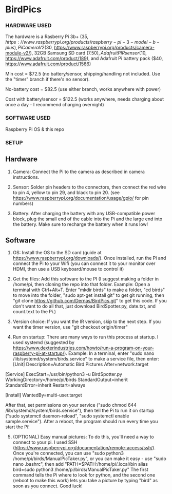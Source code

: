# BirdPics

### HARDWARE USED ###  
The hardware is a Rasberry Pi 3b+ ($35, https://www.raspberrypi.org/products/raspberry-pi-3-model-b-plus), Pi Camera V2 ($30, https://www.raspberrypi.org/products/camera-module-v2/),
32GB Samsung SD card ($7.50), Adafruit PIR sensor ($10, https://www.adafruit.com/product/189), and Adafruit Pi battery pack ($40, https://www.adafruit.com/product/1566)

Min cost = $72.5 (no battery/sensor, shipping/handling not included. Use the "timer" branch if there's no sensor).

No-battery cost = $82.5 (use either branch, works anywhere with power)

Cost with battery/sensor = $122.5 (works anywhere, needs charging about once a day - I recommend charging overnight)

### SOFTWARE USED ###
Raspberry Pi OS & this repo

### SETUP ###

## Hardware ##

1. Camera: Connect the Pi to the camera as described in camera instructions. 

2. Sensor: Solder pin headers to the connectors, then connect the red wire to pin 4, yellow to pin 29, and black to pin 20. (see https://www.raspberrypi.org/documentation/usage/gpio/ for pin numbers)

3. Battery: After charging the battery with any USB-compatible power block, plug the small end of the cable into the Pi and the large end into the battery. Make sure to recharge the battery when it runs low!

## Software ##

1. OS: Install the OS to the SD card (guide at https://www.raspberrypi.org/downloads/). Once installed, run the Pi and connect the Pi to your Wifi (you can connect it to your monitor over HDMI, then use a USB keyboard/mouse to control it)

2. Get the files: Add this software to the PI (I suggest making a folder in /home/pi, then cloning the repo into that folder. 
Example: Open a terminal with Ctrl+Alt+T. Enter "mkdir birds" to make a folder, "cd birds" to move into the folder, "sudo apt-get install git" to get git running, then "git clone https://github.com/Dernas/BirdPics.git"
to get this code. If you don't want to do all that, just download BirdSpotter.py, date.txt, and count.text to the Pi.)

3. Version choice: If you want the IR version, skip to the next step. If you want the timer version, use "git checkout origin/timer"

4. Run on startup: There are many ways to run this process at startup. I used systemd (suggested by https://www.dexterindustries.com/howto/run-a-program-on-your-raspberry-pi-at-startup/).
Example: In a terminal, enter "sudo nano /lib/systemd/system/birds.service" to make a service file, then enter:
[Unit]
Description=Automatic Bird Pictures
After=network.target

[Service]
ExecStart=/usr/bin/python3 -u BirdSpotter.py
WorkingDirectory=/home/pi/birds
StandardOutput=inherit
StandardError=inherit
Restart=always

[Install]
WantedBy=multi-user.target

After that, set permissions on your service ("sudo chmod 644 /lib/systemd/system/birds.service"), then tell the Pi to run it on startup ("sudo systemctl daemon-reload", "sudo systemctl enable sample.service"). After a reboot, the program should run every time you start the Pi!

5. (OPTIONAL) Easy manual pictures: To do this, you'll need a way to connect to your pi. I used SSH (https://www.raspberrypi.org/documentation/remote-access/ssh/). Once you're connected, you can use "sudo python3 /home/pi/birds/ManualPicTaker.py", or you can make it easy - use "sudo nano .bashrc", then add
"PATH=$PATH:/home/pi/.local/bin
alias bird=sudo python3 /home/pi/birds/ManualPicTaker.py"
The first command tells the Pi where to look for python, and the second one (reboot to make this work) lets you take a picture by typing "bird" as soon as you connect. Good luck!
